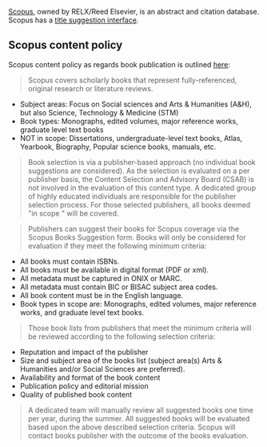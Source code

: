 [Scopus](https://www.scopus.com), owned by RELX/Reed Elsevier, is an abstract and citation database. Scopus has a [title suggestion interface](https://suggestor.step.scopus.com/suggestTitle/step1.cfm). 

## Scopus content policy

Scopus content policy as regards book publication is outlined [here](https://www.elsevier.com/solutions/scopus/how-scopus-works/content/content-policy-and-selection):

> Scopus covers scholarly books that represent fully-referenced, original research or literature reviews.

* Subject areas: Focus on Social sciences and Arts & Humanities (A&H), but also Science, Technology & Medicine (STM)
* Book types: Monographs, edited volumes, major reference works, graduate level text books
* NOT in scope: Dissertations, undergraduate-level text books, Atlas, Yearbook, Biography, Popular science books, manuals, etc.

> Book selection is via a publisher-based approach (no individual book suggestions are considered). As the selection is evaluated on a per publisher basis, the Content Selection and Advisory Board (CSAB) is not involved in the evaluation of this content type. A dedicated group of highly educated individuals are responsible for the publisher selection process. For those selected publishers, all books deemed "in scope " will be covered.

> Publishers can suggest their books for Scopus coverage via the Scopus Books Suggestion form. Books will only be considered for evaluation if they meet the following minimum criteria:

* All books must contain ISBNs.
* All books must be available in digital format (PDF or xml).
* All metadata must be captured in ONIX or MARC.
* All metadata must contain BIC or BISAC subject area codes.
* All book content must be in the English language.
* Book types in scope are: Monographs, edited volumes, major reference works, and graduate level text books.

> Those book lists from publishers that meet the minimum criteria will be reviewed according to the following selection criteria:

* Reputation and impact of the publisher
* Size and subject area of the books list (subject area(s) Arts & Humanities and/or Social Sciences are preferred).
* Availability and format of the book content
* Publication policy and editorial mission
* Quality of published book content

> A dedicated team will manually review all suggested books one time per year, during the summer. All suggested books will be evaluated based upon the above described selection criteria. Scopus will contact books publisher with the outcome of the books evaluation.